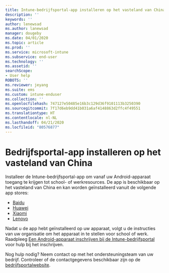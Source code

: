 ```yaml
---
title: Intune-bedrijfsportal-app installeren op het vasteland van China | Microsoft Docs
description: ''
keywords: ''
author: lenewsad
ms.author: lanewsad
manager: dougeby
ms.date: 04/01/2020
ms.topic: article
ms.prod: ''
ms.service: microsoft-intune
ms.subservice: end-user
ms.technology: ''
ms.assetid: ''
searchScope:
- User help
ROBOTS: ''
ms.reviewer: jeyang
ms.suite: ems
ms.custom: intune-enduser
ms.collection: ''
ms.openlocfilehash: 747127e50485e16b3c129d36f9101113b3250390
ms.sourcegitcommit: 7f17d6eb9dd41b031a6af4148863d2ffc4f49551
ms.translationtype: HT
ms.contentlocale: nl-NL
ms.lasthandoff: 04/21/2020
ms.locfileid: "80576877"
---
```

# <a name="install-company-portal-app-in-mainland-china"></a>Bedrijfsportal-app installeren op het vasteland van China   

Installeer de Intune-bedrijfsportal-app om vanaf uw Android-apparaat toegang te krijgen tot school- of werkresources. De app is beschikbaar op het vasteland van China en kan worden geïnstalleerd vanuit de volgende app stores: 

* [Baidu](https://go.microsoft.com/fwlink/?linkid=836946)
* [Huawei](https://go.microsoft.com/fwlink/?linkid=836948)
* [Xiaomi](https://go.microsoft.com/fwlink/?linkid=836947) 
* [Lenovo](https://go.microsoft.com/fwlink/?linkid=2125082)

Nadat u de app hebt geïnstalleerd op uw apparaat, volgt u de instructies van uw organisatie om het apparaat in te stellen voor school of werk. Raadpleeg [Een Android-apparaat inschrijven bij de Intune-bedrijfsportal](enroll-device-android-company-portal.md) voor hulp bij het inschrijven.  

Nog hulp nodig? Neem contact op met het ondersteuningsteam van uw bedrijf. Controleer of de contactgegevens beschikbaar zijn op de [bedrijfsportalwebsite](https://go.microsoft.com/fwlink/?linkid=2010980).

